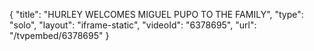 {
    "title": "HURLEY WELCOMES MIGUEL PUPO TO THE FAMILY",
    "type": "solo",
    "layout": "iframe-static",
    "videoId": "6378695",
    "url": "\/tvpembed\/6378695"
}